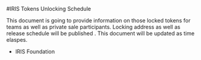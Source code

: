 #IRIS Tokens Unlocking Schedule

This document is going to provide information on those locked tokens for teams as well as private sale participants. Locking address as well as release schedule will be published .  This document will be updated as time elaspes.  



- IRIS Foundation

